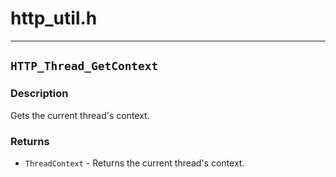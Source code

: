 # http\_util.h



----------

## `HTTP_Thread_GetContext`

### Description
Gets the current thread's context.

### Returns
- `ThreadContext` - Returns the current thread's context.